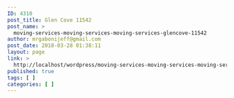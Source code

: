 ```yaml
---
ID: 4310
post_title: Glen Cove 11542
post_name: >
  moving-services-moving-services-moving-services-glencove-11542
author: mrgabonijeff@gmail.com
post_date: 2018-03-28 01:38:11
layout: page
link: >
  http://localhost/wordpress/moving-services-moving-services-moving-services-glencove-11542/
published: true
tags: [ ]
categories: [ ]
---
```

